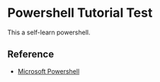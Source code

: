 # Powershell Tutorial Test

This a self-learn powershell.

## Reference

- [Microsoft Powershell](https://docs.microsoft.com/en-us/powershell/scripting/powershell-scripting?view=powershell-6)